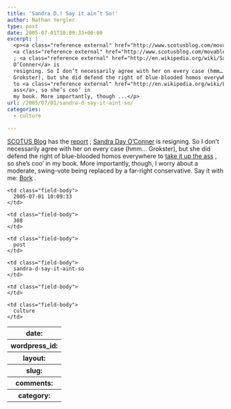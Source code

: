 ```yaml
---
title: 'Sandra D.! Say it ain’t So!'
author: Nathan Yergler
type: post
date: 2005-07-01T10:09:33+00:00
excerpt: |
  <p><a class="reference external" href="http://www.scotusblog.com/movabletype/"><span class="caps">SCOTUS</span> Blog</a> has the
  <a class="reference external" href="http://www.scotusblog.com/movabletype/archives/2005/07/its_happening.html">report</a>
  ; <a class="reference external" href="http://en.wikipedia.org/wiki/Sandra_Day_O%27Connor">Sandra Day
  O’Conner</a> is
  resigning. So I don’t necessarily agree with her on every case (hmm…
  Grokster), but she did defend the right of blue-blooded homos everywhere
  to <a class="reference external" href="http://en.wikipedia.org/wiki/Lawrence_v._Texas">take it up the
  ass</a>, so she’s coo’ in
  my book. More importantly, though ...</p>
url: /2005/07/01/sandra-d-say-it-aint-so/
categories:
  - culture

---
```

[<span class="caps">SCOTUS</span> Blog][1]  has the [report][2]  ; [Sandra Day O’Conner][3]  is resigning. So I don’t necessarily agree with her on every case (hmm… Grokster), but she did defend the right of blue-blooded homos everywhere to [take it up the ass][4] , so she’s coo’ in my book. More importantly, though, I worry about a moderate, swing-vote being replaced by a far-right conservative. Say it with me: [Bork][5] .

<table class="docutils field-list" frame="void" rules="none">
  <col class="field-name" /> <col class="field-body" /> <tr class="field">
    <th class="field-name">
      date:
    </th>

    <td class="field-body">
      2005-07-01 10:09:33
    </td>
  </tr>

  <tr class="field">
    <th class="field-name">
      wordpress_id:
    </th>

    <td class="field-body">
      308
    </td>
  </tr>

  <tr class="field">
    <th class="field-name">
      layout:
    </th>

    <td class="field-body">
      post
    </td>
  </tr>

  <tr class="field">
    <th class="field-name">
      slug:
    </th>

    <td class="field-body">
      sandra-d-say-it-aint-so
    </td>
  </tr>

  <tr class="field">
    <th class="field-name">
      comments:
    </th>

    <td class="field-body">
    </td>
  </tr>

  <tr class="field">
    <th class="field-name">
      category:
    </th>

    <td class="field-body">
      culture
    </td>
  </tr>
</table>

 [1]: http://www.scotusblog.com/movabletype/
 [2]: http://www.scotusblog.com/movabletype/archives/2005/07/its_happening.html
 [3]: http://en.wikipedia.org/wiki/Sandra_Day_O%27Connor
 [4]: http://en.wikipedia.org/wiki/Lawrence_v._Texas
 [5]: http://en.wikipedia.org/wiki/Robert_Bork